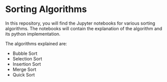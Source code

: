 # Sorting Algorithms

In this repository, you will find the Jupyter notebooks for various sorting algorithms. The notebooks will contain the explanation of the algorithm and its python implementation.

The algorithms explained are:

- Bubble Sort 
- Selection Sort 
- Insertion Sort
- Merge Sort 
- Quick Sort

